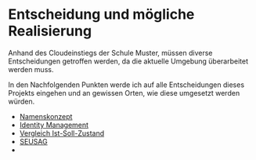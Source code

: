 # Entscheidung und mögliche Realisierung

Anhand des Cloudeinstiegs der Schule Muster, müssen diverse Entscheidungen getroffen werden, da die aktuelle Umgebung überarbeitet werden muss.  

In den Nachfolgenden Punkten werde ich auf alle Entscheidungen dieses Projekts eingehen und an gewissen Orten, wie diese umgesetzt werden würden. 

- [Namenskonzept](Nameconcept.md) 
- [Identity Management](./IdentityManagement.md) 
- [Vergleich Ist-Soll-Zustand](compare_ist_soll-zustand.md)
- [SEUSAG](SEUSAG.md) 
- 